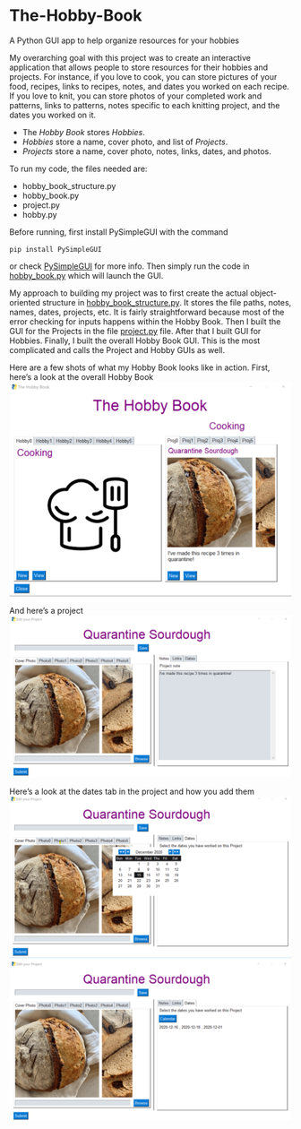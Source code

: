 # The-Hobby-Book
A Python GUI app to help organize resources for your hobbies

My overarching goal with this project was to create an interactive application that allows people to store resources for their hobbies and projects. 
For instance, if you love to cook, you can store pictures of your food, recipes, links to recipes, notes, and dates you worked on each recipe. 
If you love to knit, you can store photos of your completed work and patterns, links to patterns, notes specific to each knitting project, and the dates you worked on it. 

- The *Hobby Book* stores *Hobbies*.
- *Hobbies* store a name, cover photo, and list of *Projects*.
- *Projects* store a name, cover photo, notes, links, dates, and photos.

To run my code, the files needed are:

-	hobby_book_structure.py
-	hobby_book.py
-	project.py
-	hobby.py

Before running, first install PySimpleGUI with the command

    pip install PySimpleGUI
or check [PySimpleGUI](https://pypi.org/project/PySimpleGUI/) for more info. Then simply run the code in [hobby_book.py](https://github.com/danielleappel/The-Hobby-Book/blob/main/hobby_book.py) which will launch the GUI. 

My approach to building my project was to first create the actual object-oriented structure in [hobby_book_structure.py](https://github.com/danielleappel/The-Hobby-Book/blob/main/hobby_book_structure.py). 
It stores the file paths, notes, names, dates, projects, etc. It is fairly straightforward because most of the error checking for inputs happens within the Hobby Book. 
Then I built the GUI for the Projects in the file [project.py](https://github.com/danielleappel/The-Hobby-Book/blob/main/project.py) file. After that I built GUI for Hobbies. 
Finally, I built the overall Hobby Book GUI. This is the most complicated and calls the Project and Hobby GUIs as well. 

Here are a few shots of what my Hobby Book looks like in action. First, here’s a look at the overall Hobby Book 
![Hobby Book](https://github.com/danielleappel/The-Hobby-Book/blob/main/Images/Hobby-Book-View.png)
 
And here’s a project
![Project](https://github.com/danielleappel/The-Hobby-Book/blob/main/Images/Project-View.png)
 
Here’s a look at the dates tab in the project and how you add them
![Project Calendar](https://github.com/danielleappel/The-Hobby-Book/blob/main/Images/Project-Calendar-View.png)
![Hobby Book](https://github.com/danielleappel/The-Hobby-Book/blob/main/Images/Project-Dates-View.png)
 
